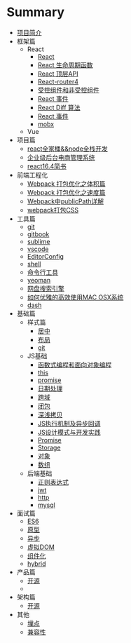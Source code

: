 # Summary

* [项目简介](readme.md)
* 框架篇
	* React
		* [React](react/react.md)
		* [React 生命周期函数](react/React生命周期函数.md)
		* [React 顶层API](react/React顶层API.md)
		* [React-router4](react/react-router4.md)
		* [受控组件和非受控组件](react/受控组件和非受控组件.md)
		* [React 事件](react/React_event.md)
		* [React Diff 算法](react/React_Diff算法.md)
		* [React 事件](react/React_event.md)
		* [mobx](react/mobx.md)
	* Vue
* 项目篇
	* [react全家桶&&node全栈开发](react/react全家桶&&node全栈开发.md)
	* [企业级后台电商管理系统](react/企业级后台电商管理系统.md)
	* [react16.4简书](react/react16.4简书.md)
* 前端工程化
	* [Webpack 打包优化之体积篇](前端工程化/webpack打包体积篇.md)
	* [Webpack 打包优化之速度篇](前端工程化/webpack打包速度篇.md)
	* [Webpack中publicPath详解](前端工程化/Webpack中publicPath详解.md)
	* [webpack打包CSS](前端工程化/webpack打包CSS.md)
* 工具篇
	* [git](tool/git.md)
	* [gitbook](tool/gitbook.md)
	* [sublime](tool/编辑器/sublime.md)
	* [vscode](tool/编辑器/vscode.md)
	* [EditorConfig](tool/编辑器/EditorConfig.md)
	* [shell](tool/shell.md)
	* [命令行工具](tool/命令行工具.md)
	* [yeoman](tool/yeoman.md)
	* [网盘搜索引擎](tool/网盘搜索引擎.md)
	* [如何优雅的高效使用MAC OSX系统](tool/how-to-use-mac-efficiently.md)
	* [dash](tool/dash.md)
* 基础篇
	* 样式篇
		* [居中](css/居中.md)
		* [布局](css/布局.md)
		* [git](css/居中.md)
	* JS基础
		* [函数式编程和面向对象编程](其他基础/函数式编程和面向对象编程.md)
		* [this](js/this.md)
		* [promise](js/promise.md)
		* [日期处理](js/日期处理.md)
		* [跨域](js/跨域.md)
		* [闭包](js/闭包.md)
		* [深浅拷贝](js/深浅拷贝.md)
		* [JS执行机制及异步回调](js/js执行机制及异步回调.md)
		* [JS设计模式与开发实践](js/JS设计模式与开发实践.md)
		* [Promise](js/promise.md)
		* [Storage](js/storage.md)
		* [对象](js/对象.md)
		* [数组](js/数组.md)
	* 后端基础
		* [正则表达式](js/正则表达式.md)
		* [jwt](其他基础/jwt.md)
		* [http](其他基础/http/get_post.md)
		* [mysql](/mysql.md)
* 面试篇
	* [ES6](interview/ES6.md)
	* [原型](interview/原型.md)
	* [异步](interview/异步.md)
	* [虚拟DOM](interview/virtual_dom.md)
	* [组件化](interview/组件化.md)
	* [hybrid](interview/hybrid.md)
* 产品篇
	* [开源](产品/index.md)
	* 
* 架构篇
	* [开源](产品/index.md)
* 其他
	* [埋点](/埋点操作文档.md)
	* [兼容性](/兼容性/IE.md)



























